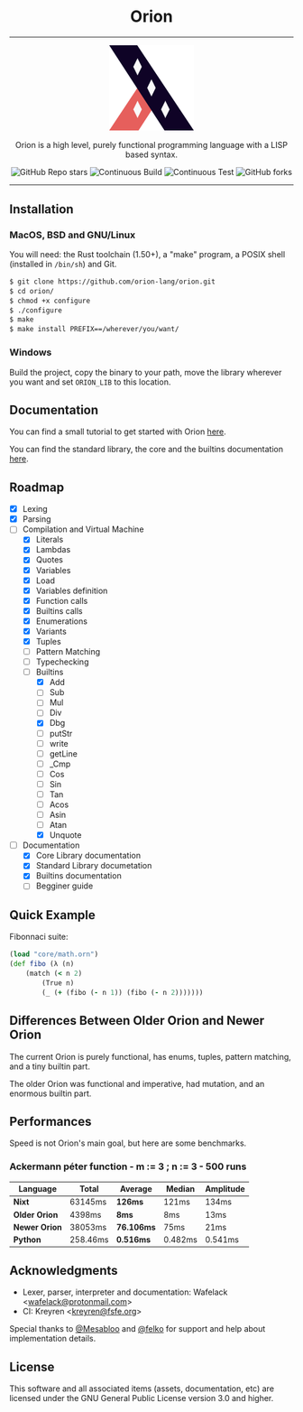<div align="center">

Orion
=====

---

  <img width="150px" src="assets/orion-logo.png">

  Orion is a high level, purely functional programming language with a LISP based syntax.

  ![GitHub Repo stars](https://img.shields.io/github/stars/orion-lang/orion?color=%2320272c&style=for-the-badge)
  ![Continuous Build](https://img.shields.io/github/workflow/status/orion-lang/orion/Continuous%20Build?style=for-the-badge)
  ![Continuous Test](https://img.shields.io/github/workflow/status/orion-lang/orion/Continuous%20Test?label=TEST&style=for-the-badge)
  ![GitHub forks](https://img.shields.io/github/forks/orion-lang/orion?color=%232c2120&style=for-the-badge)

</div>

---

Installation
------------

### MacOS, BSD and GNU/Linux

You will need: the Rust toolchain (1.50+), a "make" program, a POSIX shell (installed in `/bin/sh`) and Git.

```bash
$ git clone https://github.com/orion-lang/orion.git
$ cd orion/
$ chmod +x configure
$ ./configure
$ make
$ make install PREFIX==/wherever/you/want/
```

### Windows

Build the project, copy the binary to your path, move the library wherever you want and set `ORION_LIB` to this location.

Documentation
-------------

You can find a small tutorial to get started with Orion [here](docs/tutorial.md).

You can find the standard library, the core and the builtins documentation [here](docs/).

Roadmap
-------

- [x] Lexing
- [x] Parsing
- [ ] Compilation and Virtual Machine
	- [x] Literals
	- [x] Lambdas
	- [x] Quotes
	- [x] Variables
	- [x] Load
	- [x] Variables definition
	- [x] Function calls
	- [x] Builtins calls
	- [x] Enumerations
	- [x] Variants
	- [x] Tuples
	- [ ] Pattern Matching
	- [ ] Typechecking
	- [ ] Builtins
		- [x] Add
		- [ ] Sub
		- [ ] Mul
		- [ ] Div
		- [x] Dbg
		- [ ] putStr
		- [ ] write
		- [ ] getLine
		- [ ] _Cmp
		- [ ] Cos
		- [ ] Sin
		- [ ] Tan
		- [ ] Acos
		- [ ] Asin
		- [ ] Atan
		- [x] Unquote
- [ ] Documentation
	- [x] Core Library documentation
	- [x] Standard Library documetation
	- [x] Builtins documentation
	- [ ] Begginer guide

Quick Example
-------------

Fibonnaci suite:
```clojure
(load "core/math.orn")
(def fibo (λ (n) 
	(match (< n 2) 
		(True n) 
		(_ (+ (fibo (- n 1)) (fibo (- n 2)))))))
```

Differences Between Older Orion and Newer Orion
-------------------------------------

The current Orion is purely functional, has enums, tuples, pattern matching, and a tiny builtin part.

The older Orion was functional and imperative, had mutation, and an enormous builtin part.

Performances
------------

Speed is not Orion's main goal, but here are some benchmarks.

### Ackermann péter function - m := 3 ; n := 3 - 500 runs

| Language |  Total  | Average | Median | Amplitude |
|----------|---------|---------|--------|-----------|
|   **Nixt**   | 63145ms |  **126ms**  |  121ms |   134ms   |
|**Older Orion** |  4398ms |   **8ms**   |   8ms  |  13ms         |
|__**Newer Orion**__ | 38053ms |   **76.106ms**  | 75ms | 21ms  |   
|**Python**| 258.46ms | **0.516ms** | 0.482ms | 0.541ms   |


Acknowledgments
---------------

* Lexer, parser, interpreter and documentation: Wafelack \<wafelack@protonmail.com>
* CI: Kreyren \<kreyren@fsfe.org>

Special thanks to [@Mesabloo](https://github.com/mesabloo) and [@felko](https://github.com/felko) for support and help about implementation details.

License
-------

This software and all associated items (assets, documentation, etc) are licensed under the GNU General Public License version 3.0 and higher.
